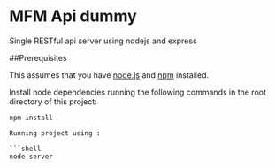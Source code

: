 MFM Api dummy
=============

Single RESTful api server using  nodejs and express


##Prerequisites

This assumes that you have [node.js](http://nodejs.org) and [npm](https://npmjs.org/)  installed.


Install node dependencies running the following commands in the root directory of this project:

```shell
npm install

Running project using :

```shell
node server
```
